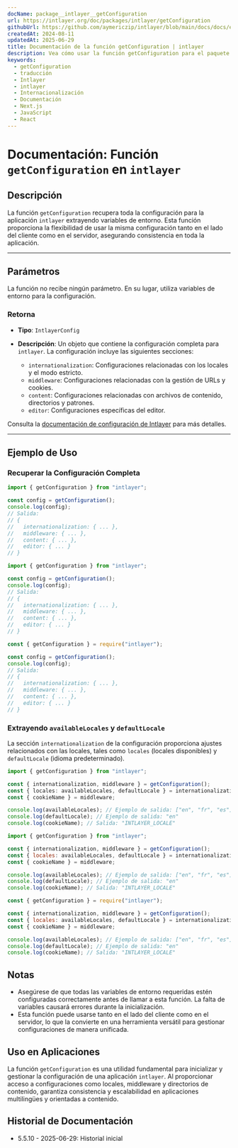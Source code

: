 ```yaml
---
docName: package__intlayer__getConfiguration
url: https://intlayer.org/doc/packages/intlayer/getConfiguration
githubUrl: https://github.com/aymericzip/intlayer/blob/main/docs/docs/es/packages/intlayer/getConfiguration.md
createdAt: 2024-08-11
updatedAt: 2025-06-29
title: Documentación de la función getConfiguration | intlayer
description: Vea cómo usar la función getConfiguration para el paquete intlayer
keywords:
  - getConfiguration
  - traducción
  - Intlayer
  - intlayer
  - Internacionalización
  - Documentación
  - Next.js
  - JavaScript
  - React
---
```


# Documentación: Función `getConfiguration` en `intlayer`

## Descripción

La función `getConfiguration` recupera toda la configuración para la aplicación `intlayer` extrayendo variables de entorno. Esta función proporciona la flexibilidad de usar la misma configuración tanto en el lado del cliente como en el servidor, asegurando consistencia en toda la aplicación.

---

## Parámetros

La función no recibe ningún parámetro. En su lugar, utiliza variables de entorno para la configuración.

### Retorna

- **Tipo**: `IntlayerConfig`
- **Descripción**: Un objeto que contiene la configuración completa para `intlayer`. La configuración incluye las siguientes secciones:

  - `internationalization`: Configuraciones relacionadas con los locales y el modo estricto.
  - `middleware`: Configuraciones relacionadas con la gestión de URLs y cookies.
  - `content`: Configuraciones relacionadas con archivos de contenido, directorios y patrones.
  - `editor`: Configuraciones específicas del editor.

Consulta la [documentación de configuración de Intlayer](https://github.com/aymericzip/intlayer/blob/main/docs/docs/es/configuration.md) para más detalles.

---

## Ejemplo de Uso

### Recuperar la Configuración Completa

```typescript codeFormat="typescript"
import { getConfiguration } from "intlayer";

const config = getConfiguration();
console.log(config);
// Salida:
// {
//   internationalization: { ... },
//   middleware: { ... },
//   content: { ... },
//   editor: { ... }
// }
```

```javascript codeFormat="esm"
import { getConfiguration } from "intlayer";

const config = getConfiguration();
console.log(config);
// Salida:
// {
//   internationalization: { ... },
//   middleware: { ... },
//   content: { ... },
//   editor: { ... }
// }
```

```javascript codeFormat="commonjs"
const { getConfiguration } = require("intlayer");

const config = getConfiguration();
console.log(config);
// Salida:
// {
//   internationalization: { ... },
//   middleware: { ... },
//   content: { ... },
//   editor: { ... }
// }
```

### Extrayendo `availableLocales` y `defaultLocale`

La sección `internationalization` de la configuración proporciona ajustes relacionados con las locales, tales como `locales` (locales disponibles) y `defaultLocale` (idioma predeterminado).

```typescript codeFormat="typescript"
import { getConfiguration } from "intlayer";

const { internationalization, middleware } = getConfiguration();
const { locales: availableLocales, defaultLocale } = internationalization;
const { cookieName } = middleware;

console.log(availableLocales); // Ejemplo de salida: ["en", "fr", "es"]
console.log(defaultLocale); // Ejemplo de salida: "en"
console.log(cookieName); // Salida: "INTLAYER_LOCALE"
```

```javascript codeFormat="esm"
import { getConfiguration } from "intlayer";

const { internationalization, middleware } = getConfiguration();
const { locales: availableLocales, defaultLocale } = internationalization;
const { cookieName } = middleware;

console.log(availableLocales); // Ejemplo de salida: ["en", "fr", "es"]
console.log(defaultLocale); // Ejemplo de salida: "en"
console.log(cookieName); // Salida: "INTLAYER_LOCALE"
```

```javascript codeFormat="commonjs"
const { getConfiguration } = require("intlayer");

const { internationalization, middleware } = getConfiguration();
const { locales: availableLocales, defaultLocale } = internationalization;
const { cookieName } = middleware;

console.log(availableLocales); // Ejemplo de salida: ["en", "fr", "es"]
console.log(defaultLocale); // Ejemplo de salida: "en"
console.log(cookieName); // Salida: "INTLAYER_LOCALE"
```

## Notas

- Asegúrese de que todas las variables de entorno requeridas estén configuradas correctamente antes de llamar a esta función. La falta de variables causará errores durante la inicialización.
- Esta función puede usarse tanto en el lado del cliente como en el servidor, lo que la convierte en una herramienta versátil para gestionar configuraciones de manera unificada.

## Uso en Aplicaciones

La función `getConfiguration` es una utilidad fundamental para inicializar y gestionar la configuración de una aplicación `intlayer`. Al proporcionar acceso a configuraciones como locales, middleware y directorios de contenido, garantiza consistencia y escalabilidad en aplicaciones multilingües y orientadas a contenido.

## Historial de Documentación

- 5.5.10 - 2025-06-29: Historial inicial
